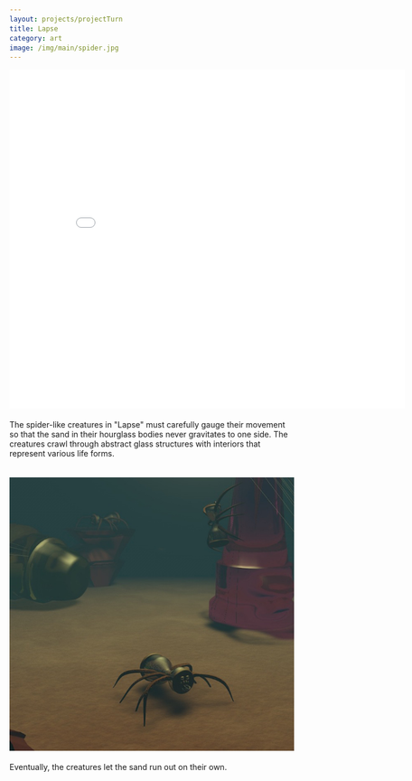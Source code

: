 ```yaml
---
layout: projects/projectTurn
title: Lapse
category: art
image: /img/main/spider.jpg
---
```



<iframe src="//player.vimeo.com/video/64493834?title=0&amp;byline=0&amp;portrait=0" width="700" height="600" frameborder="0" webkitallowfullscreen mozallowfullscreen allowfullscreen></iframe>

<br>
<br>
The spider-like creatures in "Lapse" must carefully gauge their movement so that the sand in their hourglass bodies never gravitates to one side. The creatures crawl through abstract glass structures with interiors that represent various life forms.
<br>
<br>
<br>
<img src="/img/spider.jpg">
<br>
<br>
Eventually, the creatures let the sand run out on their own.
